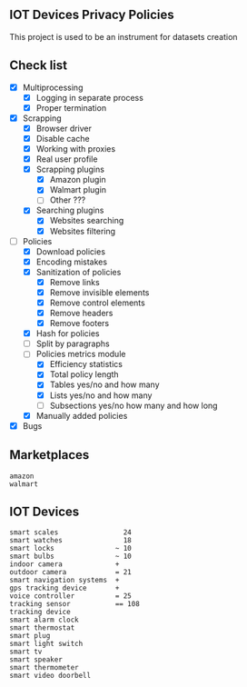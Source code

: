 IOT Devices Privacy Policies
----------------------------
This project is used to be an instrument for datasets creation


Check list
----------

- [x] Multiprocessing
    - [x] Logging in separate process
    - [x] Proper termination

- [x] Scrapping
    - [x] Browser driver
    - [x] Disable cache
    - [x] Working with proxies
    - [x] Real user profile
    - [x] Scrapping plugins
        - [x] Amazon plugin
        - [x] Walmart plugin
        - [ ] Other ???
    - [x] Searching plugins
        - [x] Websites searching
        - [x] Websites filtering

- [ ] Policies
    - [x] Download policies
    - [x] Encoding mistakes
    - [x] Sanitization of policies
      - [x] Remove links
      - [x] Remove invisible elements
      - [x] Remove control elements
      - [x] Remove headers
      - [x] Remove footers
    - [x] Hash for policies
    - [ ] Split by paragraphs
    - [ ] Policies metrics module
        - [x] Efficiency statistics
        - [x] Total policy length
        - [x] Tables yes/no and how many
        - [x] Lists yes/no and how many
        - [ ] Subsections yes/no how many and how long
    - [x] Manually added policies

- [x] Bugs

Marketplaces
------------

    amazon
    walmart

IOT Devices
-----------

    smart scales                24
    smart watches               18
    smart locks               ~ 10
    smart bulbs               ~ 10
    indoor camera             +
    outdoor camera            = 21
    smart navigation systems  +
    gps tracking device       +
    voice controller          = 25
    tracking sensor           == 108
    tracking device
    smart alarm clock
    smart thermostat
    smart plug
    smart light switch    
    smart tv
    smart speaker
    smart thermometer
    smart video doorbell